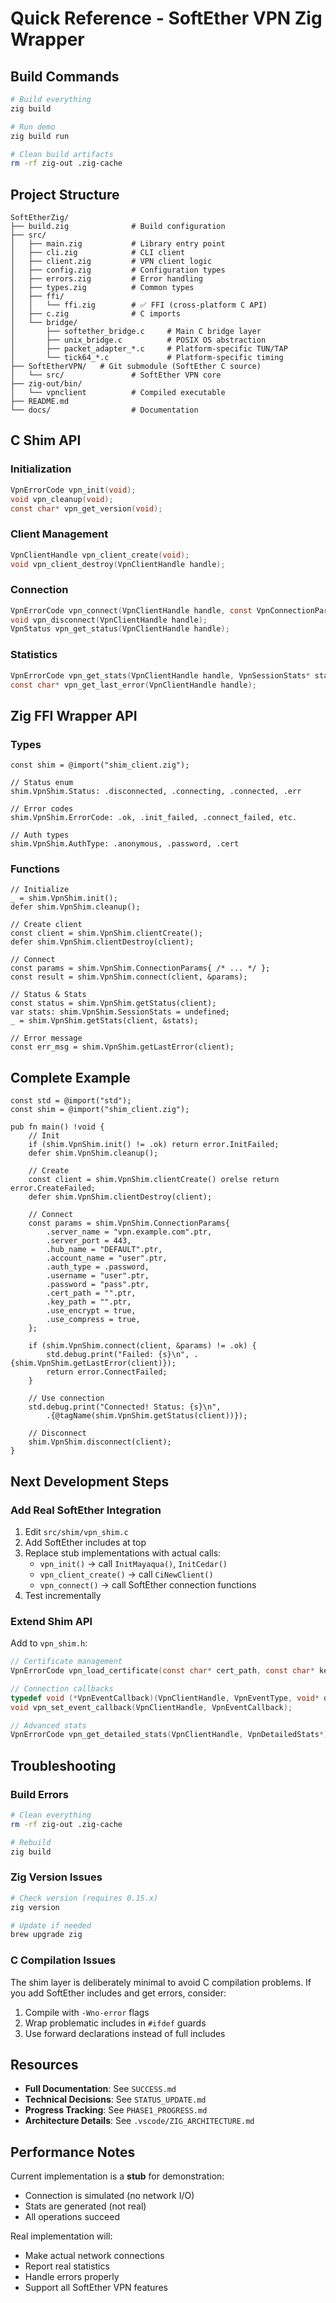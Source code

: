 # Quick Reference - SoftEther VPN Zig Wrapper

## Build Commands

```bash
# Build everything
zig build

# Run demo
zig build run

# Clean build artifacts
rm -rf zig-out .zig-cache
```

## Project Structure

```
SoftEtherZig/
├── build.zig              # Build configuration
├── src/
│   ├── main.zig           # Library entry point
│   ├── cli.zig            # CLI client
│   ├── client.zig         # VPN client logic
│   ├── config.zig         # Configuration types
│   ├── errors.zig         # Error handling
│   ├── types.zig          # Common types
│   ├── ffi/
│   │   └── ffi.zig        # ✅ FFI (cross-platform C API)
│   ├── c.zig              # C imports
│   └── bridge/
│       ├── softether_bridge.c     # Main C bridge layer
│       ├── unix_bridge.c          # POSIX OS abstraction
│       ├── packet_adapter_*.c     # Platform-specific TUN/TAP
│       └── tick64_*.c             # Platform-specific timing
├── SoftEtherVPN/   # Git submodule (SoftEther C source)
│   └── src/               # SoftEther VPN core
├── zig-out/bin/
│   └── vpnclient          # Compiled executable
├── README.md
└── docs/                  # Documentation
```

## C Shim API

### Initialization
```c
VpnErrorCode vpn_init(void);
void vpn_cleanup(void);
const char* vpn_get_version(void);
```

### Client Management
```c
VpnClientHandle vpn_client_create(void);
void vpn_client_destroy(VpnClientHandle handle);
```

### Connection
```c
VpnErrorCode vpn_connect(VpnClientHandle handle, const VpnConnectionParams* params);
void vpn_disconnect(VpnClientHandle handle);
VpnStatus vpn_get_status(VpnClientHandle handle);
```

### Statistics
```c
VpnErrorCode vpn_get_stats(VpnClientHandle handle, VpnSessionStats* stats);
const char* vpn_get_last_error(VpnClientHandle handle);
```

## Zig FFI Wrapper API

### Types
```zig
const shim = @import("shim_client.zig");

// Status enum
shim.VpnShim.Status: .disconnected, .connecting, .connected, .err

// Error codes
shim.VpnShim.ErrorCode: .ok, .init_failed, .connect_failed, etc.

// Auth types
shim.VpnShim.AuthType: .anonymous, .password, .cert
```

### Functions
```zig
// Initialize
_ = shim.VpnShim.init();
defer shim.VpnShim.cleanup();

// Create client
const client = shim.VpnShim.clientCreate();
defer shim.VpnShim.clientDestroy(client);

// Connect
const params = shim.VpnShim.ConnectionParams{ /* ... */ };
const result = shim.VpnShim.connect(client, &params);

// Status & Stats
const status = shim.VpnShim.getStatus(client);
var stats: shim.VpnShim.SessionStats = undefined;
_ = shim.VpnShim.getStats(client, &stats);

// Error message
const err_msg = shim.VpnShim.getLastError(client);
```

## Complete Example

```zig
const std = @import("std");
const shim = @import("shim_client.zig");

pub fn main() !void {
    // Init
    if (shim.VpnShim.init() != .ok) return error.InitFailed;
    defer shim.VpnShim.cleanup();
    
    // Create
    const client = shim.VpnShim.clientCreate() orelse return error.CreateFailed;
    defer shim.VpnShim.clientDestroy(client);
    
    // Connect
    const params = shim.VpnShim.ConnectionParams{
        .server_name = "vpn.example.com".ptr,
        .server_port = 443,
        .hub_name = "DEFAULT".ptr,
        .account_name = "user".ptr,
        .auth_type = .password,
        .username = "user".ptr,
        .password = "pass".ptr,
        .cert_path = "".ptr,
        .key_path = "".ptr,
        .use_encrypt = true,
        .use_compress = true,
    };
    
    if (shim.VpnShim.connect(client, &params) != .ok) {
        std.debug.print("Failed: {s}\n", .{shim.VpnShim.getLastError(client)});
        return error.ConnectFailed;
    }
    
    // Use connection
    std.debug.print("Connected! Status: {s}\n", 
        .{@tagName(shim.VpnShim.getStatus(client))});
    
    // Disconnect
    shim.VpnShim.disconnect(client);
}
```

## Next Development Steps

### Add Real SoftEther Integration
1. Edit `src/shim/vpn_shim.c`
2. Add SoftEther includes at top
3. Replace stub implementations with actual calls:
   - `vpn_init()` → call `InitMayaqua()`, `InitCedar()`
   - `vpn_client_create()` → call `CiNewClient()`
   - `vpn_connect()` → call SoftEther connection functions
4. Test incrementally

### Extend Shim API
Add to `vpn_shim.h`:
```c
// Certificate management
VpnErrorCode vpn_load_certificate(const char* cert_path, const char* key_path);

// Connection callbacks
typedef void (*VpnEventCallback)(VpnClientHandle, VpnEventType, void* data);
void vpn_set_event_callback(VpnClientHandle, VpnEventCallback);

// Advanced stats
VpnErrorCode vpn_get_detailed_stats(VpnClientHandle, VpnDetailedStats*);
```

## Troubleshooting

### Build Errors
```bash
# Clean everything
rm -rf zig-out .zig-cache

# Rebuild
zig build
```

### Zig Version Issues
```bash
# Check version (requires 0.15.x)
zig version

# Update if needed
brew upgrade zig
```

### C Compilation Issues
The shim layer is deliberately minimal to avoid C compilation problems.
If you add SoftEther includes and get errors, consider:
1. Compile with `-Wno-error` flags
2. Wrap problematic includes in `#ifdef` guards
3. Use forward declarations instead of full includes

## Resources

- **Full Documentation**: See `SUCCESS.md`
- **Technical Decisions**: See `STATUS_UPDATE.md`
- **Progress Tracking**: See `PHASE1_PROGRESS.md`
- **Architecture Details**: See `.vscode/ZIG_ARCHITECTURE.md`

## Performance Notes

Current implementation is a **stub** for demonstration:
- Connection is simulated (no network I/O)
- Stats are generated (not real)
- All operations succeed

Real implementation will:
- Make actual network connections
- Report real statistics
- Handle errors properly
- Support all SoftEther VPN features
